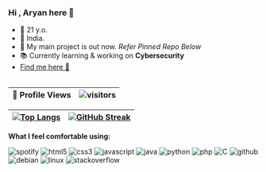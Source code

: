 ### Hi , Aryan here 👋 

- 🍰 21 y.o.
- 📍 India. 
- 🧬 My main project is out now. _Refer Pinned Repo Below_
- 📚 Currently learning & working on **Cybersecurity**
- [Find me here 🔗](http://aryanchandrakar.github.io/)
<br><br>

<!--  PROFILES VIEWS -->

| 👀 **Profile Views** | ![visitors](https://profile-counter.glitch.me/aryanchandrakar/count.svg?align=center) |
| ------------- | ---------------------------------------------------------------:|

<!--  TOP LANGUAGES STATISTICS -->
|  [![Top Langs](https://github-readme-stats.vercel.app/api/top-langs/?username=aryanchandrakar&include_all_commits=true&count_private=true&theme=dark&layout=compact&align=left&width=40%)](https://github.com/aryanchandrakar/github-readme-stats) | [![GitHub Streak](https://github-readme-streak-stats.herokuapp.com/?user=aryanchandrakar&count_private=true&fire=orange&ring=lightblue&sideLabels=pink&currStreakLabel=white&theme=dark&align=right&width=40%)](https://git.io/streak-stats) |
| ------------- | ---------------------------------------------------------------:|

**What I feel comfortable using:**  

![spotify](https://img.shields.io/badge/spotify-black?style=flat-square&logo=spotify) ![html5](https://img.shields.io/badge/html5-black?style=flat-square&logo=html5) ![css3](https://img.shields.io/badge/css3-black?style=flat-square&logo=css3) ![javascript](https://img.shields.io/badge/javascript-black?style=flat-square&logo=javascript) ![java](https://img.shields.io/badge/java-black?style=flat-square&logo=java) ![python](https://img.shields.io/badge/python-black?style=flat-square&logo=python) ![php](https://img.shields.io/badge/php-black?style=flat-square&logo=php) ![C](https://img.shields.io/badge/c-black?style=flat-square&logo=c) ![github](https://img.shields.io/badge/github-black?style=flat-square&logo=github) ![debian](https://img.shields.io/badge/debian-black?style=flat-square&logo=debian) ![linux](https://img.shields.io/badge/linux-black?style=flat-square&logo=linux) ![stackoverflow](https://img.shields.io/badge/stackoverflow-black?style=flat-square&logo=stackoverflow)
